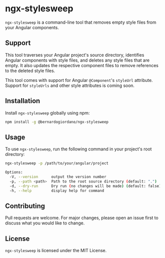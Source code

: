 # ngx-stylesweep

`ngx-stylesweep` is a command-line tool that removes empty style files from your Angular components.

## Support

This tool traverses your Angular project's source directory, identifies Angular components with style files, and deletes
any style files that are
empty. It also updates the respective component files to remove references to the deleted style files.

This tool comes with support for Angular `@Component`'s `styleUrl` attribute. Support for `styleUrls` and other style
attributes is coming soon.

## Installation

Install `ngx-stylesweep` globally using npm:

```bash
npm install -g @bernardogiordano/ngx-stylesweep
```

## Usage

To use `ngx-stylesweep`, run the following command in your project's root directory:

```bash
ngx-stylesweep -p /path/to/your/angular/project

Options:
  -V, --version      output the version number
  -p, --path <path>  Path to the root source directory (default: ".")
  -d, --dry-run      Dry run (no changes will be made) (default: false)
  -h, --help         display help for command
```

## Contributing

Pull requests are welcome. For major changes, please open an issue first to discuss what you would like to change.

## License

`ngx-stylesweep` is licensed under the MIT License.
